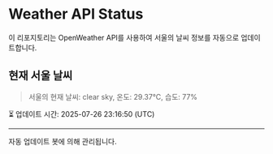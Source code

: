 
# Weather API Status

이 리포지토리는 OpenWeather API를 사용하여 서울의 날씨 정보를 자동으로 업데이트합니다.

## 현재 서울 날씨
> 서울의 현재 날씨: clear sky, 온도: 29.37°C, 습도: 77%

⏳ 업데이트 시간: 2025-07-26 23:16:50 (UTC)

---
자동 업데이트 봇에 의해 관리됩니다.
